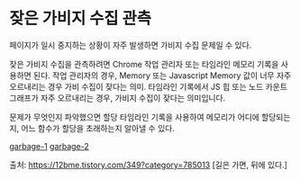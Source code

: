 # 잦은 가비지 수집 관측


페이지가 일시 중지하는 상황이 자주 발생하면 가비지 수집 문제일 수 있다.

잦은 가비지 수집을 관측하려면 Chrome 작업 관리자 또는 타임라인 메모리 기록을 사용하면 된다. 
작업 관리자의 경우, Memory 또는 Javascript Memory 값이 너무 자주 오르내리는 경우 가비 수집이 잦다는 의미. 
타임라인 기록에서 JS 힙 또는 노드 카운트 그래프가 자주 오르내리는 경우, 가비지 수집이 잦다는 의미입니다.

문제가 무엇인지 파악했으면 할당 타임라인 기록을 사용하여 메모리가 어디에 할당되는지, 어느 함수가 할당을 초래하는지 알아낼 수 있다.

[garbage-1](./html/gargage-1.html)
[garbage-2](./html/gargage-2.html)


출처: https://12bme.tistory.com/349?category=785013 [길은 가면, 뒤에 있다.]